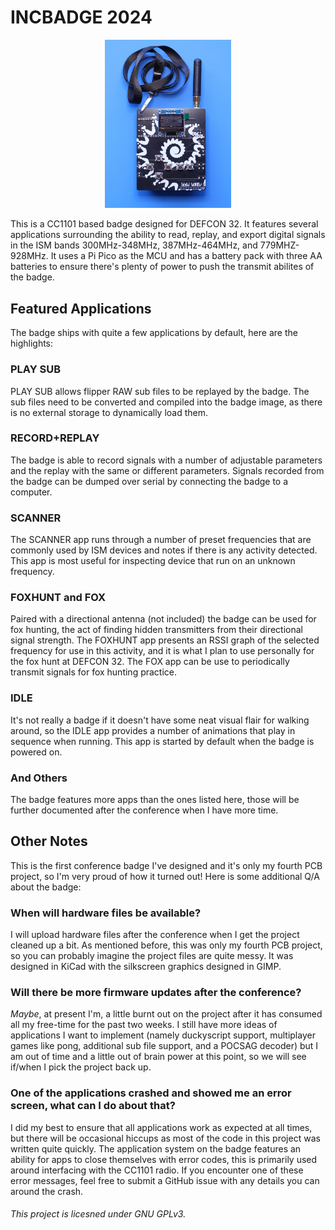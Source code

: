 # INCBADGE 2024

<p align="center">
  <img src="res/badge-image-min.jpg" width="40%"/>
</p>

This is a CC1101 based badge designed for DEFCON 32. It features several applications surrounding the ability to read, replay, and export digital signals in the ISM bands 300MHz-348MHz, 387MHz-464MHz, and 779MHZ-928MHz. It uses a Pi Pico as the MCU and has a battery pack with three AA batteries to ensure there's plenty of power to push the transmit abilites of the badge. 

## Featured Applications

The badge ships with quite a few applications by default, here are the highlights:

### PLAY SUB

PLAY SUB allows flipper RAW sub files to be replayed by the badge. The sub files need to be converted and compiled into the badge image, as there is no external storage to dynamically load them.

### RECORD+REPLAY

The badge is able to record signals with a number of adjustable parameters and the replay with the same or different parameters. Signals recorded from the badge can be dumped over serial by connecting the badge to a computer. 

### SCANNER

The SCANNER app runs through a number of preset frequencies that are commonly used by ISM devices and notes if there is any activity detected. This app is most useful for inspecting device that run on an unknown frequency. 

### FOXHUNT and FOX

Paired with a directional antenna (not included) the badge can be used for fox hunting, the act of finding hidden transmitters from their directional signal strength. The FOXHUNT app presents an RSSI graph of the selected frequency for use in this activity, and it is what I plan to use personally for the fox hunt at DEFCON 32. The FOX app can be use to periodically transmit signals for fox hunting practice. 

### IDLE

It's not really a badge if it doesn't have some neat visual flair for walking around, so the IDLE app provides a number of animations that play in sequence when running. This app is started by default when the badge is powered on. 

### And Others

The badge features more apps than the ones listed here, those will be further documented after the conference when I have more time. 

## Other Notes

This is the first conference badge I've designed and it's only my fourth PCB project, so I'm very proud of how it turned out! Here is some additional Q/A about the badge:

### When will hardware files be available?

I will upload hardware files after the conference when I get the project cleaned up a bit. As mentioned before, this was only my fourth PCB project, so you can probably imagine the project files are quite messy. It was designed in KiCad with the silkscreen graphics designed in GIMP.

### Will there be more firmware updates after the conference?

*Maybe*, at present I'm, a little burnt out on the project after it has consumed all my free-time for the past two weeks. I still have more ideas of applications I want to implement (namely duckyscript support, multiplayer games like pong, additional sub file support, and a POCSAG decoder) but I am out of time and a little out of brain power at this point, so we will see if/when I pick the project back up. 

### One of the applications crashed and showed me an error screen, what can I do about that?

I did my best to ensure that all applications work as expected at all times, but there will be occasional hiccups as most of the code in this project was written quite quickly. The application system on the badge features an ability for apps to close themselves with error codes, this is primarily used around interfacing with the CC1101 radio. If you encounter one of these error messages, feel free to submit a GitHub issue with any details you can around the crash.

###### This project is licesned under GNU GPLv3.